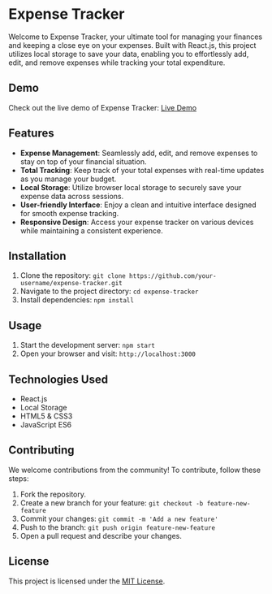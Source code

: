 # Expense Tracker

Welcome to Expense Tracker, your ultimate tool for managing your finances and keeping a close eye on your expenses. Built with React.js, this project utilizes local storage to save your data, enabling you to effortlessly add, edit, and remove expenses while tracking your total expenditure.


## Demo

Check out the live demo of Expense Tracker: [Live Demo](https://rushibelkunde.github.io/Expense-Tracker)

## Features

- **Expense Management**: Seamlessly add, edit, and remove expenses to stay on top of your financial situation.
- **Total Tracking**: Keep track of your total expenses with real-time updates as you manage your budget.
- **Local Storage**: Utilize browser local storage to securely save your expense data across sessions.
- **User-friendly Interface**: Enjoy a clean and intuitive interface designed for smooth expense tracking.
- **Responsive Design**: Access your expense tracker on various devices while maintaining a consistent experience.

## Installation

1. Clone the repository: `git clone https://github.com/your-username/expense-tracker.git`
2. Navigate to the project directory: `cd expense-tracker`
3. Install dependencies: `npm install`

## Usage

1. Start the development server: `npm start`
2. Open your browser and visit: `http://localhost:3000`


## Technologies Used

- React.js
- Local Storage
- HTML5 & CSS3
- JavaScript ES6

## Contributing

We welcome contributions from the community! To contribute, follow these steps:

1. Fork the repository.
2. Create a new branch for your feature: `git checkout -b feature-new-feature`
3. Commit your changes: `git commit -m 'Add a new feature'`
4. Push to the branch: `git push origin feature-new-feature`
5. Open a pull request and describe your changes.

## License

This project is licensed under the [MIT License](LICENSE).
